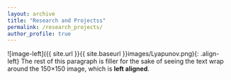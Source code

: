 ```yaml
---
layout: archive
title: "Research and Projectss"
permalink: /research_projects/
author_profile: true
---
```



![image-left]({{ site.url }}{{ site.baseurl }}images/Lyapunov.png){: .align-left} The rest of this paragraph is filler for the sake of seeing the text wrap around the 150×150 image, which is **left aligned**.
